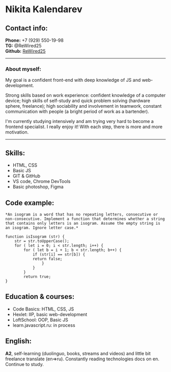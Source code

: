 # Nikita Kalendarev

## Contact info:

**Phone:** +7 (929) 550-19-98\
**TG:** @ReWired25\
**Github:** [ReWired25](https://github.com/ReWired25)

***
### About myself:

My goal is a confident front-end with deep knowledge of JS and web-development.

Strong skills based on work experience: confident knowledge of a computer device; high skills of self-study and quick problem solving (hardware sphere, freelance); high sociability and involvement in teamwork, constant communication with people (a bright period of work as a bartender).

I'm currently studying intensively and am trying very hard to become a frontend specialist. I really enjoy it! With each step, there is more and more motivation.

***

## Skills:

* HTML, CSS
* Basic JS
* GIT & GitHub
* VS code, Chrome DevTools
* Basic photoshop, Figma

## Code example:

```
*An isogram is a word that has no repeating letters, consecutive or non-consecutive. Implement a function that determines whether a string that contains only letters is an isogram. Assume the empty string is an isogram. Ignore letter case.*

function isIsogram (str) {
	str = str.toUpperCase();
	for ( let i = 0; i < str.length; i++) {
		for ( let b = i + 1; b < str.length; b++) {
			if (str[i] == str[b]) {
			return false;
    			}
    		}
    	}
    	return true;
}
```

## Education & courses:

* Code Basics: HTML, CSS, JS
* Hexlet: IIP, basic web-development
* LoftSchool: OOP, Basic JS
* learn.javascript.ru: in process

## English:

**A2**, self-learning (duolinguo, books, streams and videos) and little bit freelance translate (en=>ru). Constantly reading technologies docs on en. Continue to study.
